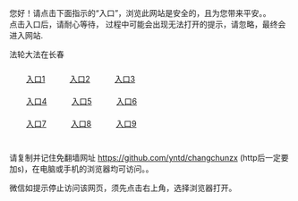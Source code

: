 您好！请点击下面指示的“入口”，浏览此网站是安全的，且为您带来平安。。 <br/>
点击入口后，请耐心等待， 过程中可能会出现无法打开的提示，请忽略，最终会进入网站. </br>

法轮大法在长春<br/>
<div style="padding:10px"><a style="margin:20px" target="_blank" href="https://d1n6ifu4dipgdb.cloudfront.net/2Qpsp?ysjeyyrg" id="ccLink1" rel="nofollow">入口1</a> <a target="_blank" style="margin:20px" href="https://d1m5ilzhwo1qvc.cloudfront.net/2Qpsp?omjpvose" id="ccLink2" rel="nofollow">入口2</a> <a style="margin:20px" target="_blank" href="https://d10jlm9q2fs9un.cloudfront.net/2Qpsp?vixgsimh" id="ccLink3" rel="nofollow">入口3</a></div>

<div style="padding:10px" ><a style="margin:20px" target="_blank" href="https://d1n6ifu4dipgdb.cloudfront.net/2Qpsp?ysjeyyrg" id="ccLink4" rel="nofollow">入口4</a> <a style="margin:20px" href="https://d1m5ilzhwo1qvc.cloudfront.net/2Qpsp?omjpvose" target="_blank" id="ccLink5" rel="nofollow">入口5</a> <a style="margin:20px" href="https://d10jlm9q2fs9un.cloudfront.net/2Qpsp?vixgsimh" target="_blank" id="ccLink6" rel="nofollow">入口6</a></div>

<div style="padding:10px"><a style="margin:20px" target="_blank" href="https://d1n6ifu4dipgdb.cloudfront.net/2Qpsp?ysjeyyrg" id="ccLink7" rel="nofollow">入口7</a> <a style="margin:20px" href="https://d1m5ilzhwo1qvc.cloudfront.net/2Qpsp?omjpvose" target="_blank" id="ccLink8" rel="nofollow">入口8</a> <a style="margin:20px" target="_blank" href="https://d10jlm9q2fs9un.cloudfront.net/2Qpsp?vixgsimh" id="ccLink9" rel="nofollow">入口9</a></div>

<br/>



请复制并记住免翻墙网址 https://github.com/yntd/changchunzx (http后一定要加s)，在电脑或手机的浏览器均可访问。。<br/>

微信如提示停止访问该网页，须先点击右上角，选择浏览器打开。
